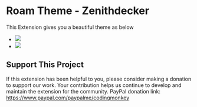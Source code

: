 # Roam Theme - Zenithdecker

This Extension gives you a beautiful theme as below
- ![](https://firebasestorage.googleapis.com/v0/b/firescript-577a2.appspot.com/o/imgs%2Fapp%2FExploreSpace%2FM_DIAFmh9Y.png?alt=media&token=8d83de9b-33ca-47f3-8c03-a55fb6157496)
- ![](https://firebasestorage.googleapis.com/v0/b/firescript-577a2.appspot.com/o/imgs%2Fapp%2FExploreSpace%2FNnCAuvTJ_W.png?alt=media&token=d2670918-5bd3-4d0f-8935-b1a55957ec13)

## Support This Project
If this extension has been helpful to you, please consider making a donation to support our work. Your contribution helps us continue to develop and maintain the extension for the community.
PayPal donation link: https://www.paypal.com/paypalme/codingmonkey